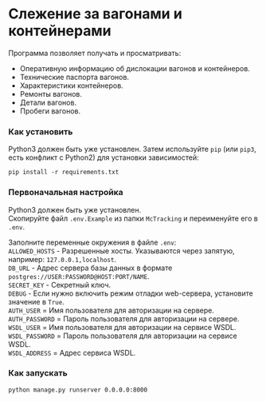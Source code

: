 # Слежение за вагонами и контейнерами

Программа позволяет получать и просматривать:   
*  Оперативную информацию об дислокации вагонов и контейнеров.  
*  Технические паспорта вагонов.  
*  Характеристики контейнеров.  
*  Ремонты вагонов.  
*  Детали вагонов.  
*  Пробеги вагонов.  
  
### Как установить

Python3 должен быть уже установлен.
Затем используйте `pip` (или `pip3`, есть конфликт с Python2) для установки зависимостей:
```console
pip install -r requirements.txt
```

### Первоначальная настройка
Python3 должен быть уже установлен.  
Скопируйте файл `.env.Example` из папки `McTracking` и переименуйте его в `.env`.  

Заполните переменные окружения в файле `.env`:  
`ALLOWED_HOSTS` - Разрешенные хосты. Указываются через запятую, например: `127.0.0.1,localhost`.  
`DB_URL` - Адрес сервера базы данных в формате `postgres://USER:PASSWORD@HOST:PORT/NAME`.  
`SECRET_KEY` - Секретный ключ.  
`DEBUG` - Если нужно включить режим отладки web-сервера, установите значение в `True`.  
`AUTH_USER` = Имя пользователя для авторизации на сервере.  
`AUTH_PASSWORD` = Пароль пользователя для авторизации на сервере.  
`WSDL_USER` = Имя пользователя для авторизации на сервисе WSDL.  
`WSDL_PASSWORD` = Пароль пользователя для авторизации на сервисе WSDL.  
`WSDL_ADDRESS` = Адрес сервиса WSDL.  


### Как запускать
```console
python manage.py runserver 0.0.0.0:8000
```
